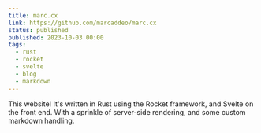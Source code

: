 ```yaml
---
title: marc.cx
link: https://github.com/marcaddeo/marc.cx
status: published
published: 2023-10-03 00:00
tags:
  - rust
  - rocket
  - svelte
  - blog
  - markdown
---
```

This website! It's written in Rust using the Rocket framework, and Svelte on
the front end. With a sprinkle of server-side rendering, and some custom
markdown handling.
